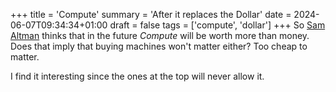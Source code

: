 +++
title = 'Compute'
summary = 'After it replaces the Dollar'
date = 2024-06-07T09:34:34+01:00
draft = false
tags = ['compute', 'dollar']
+++
So [Sam Altman](vhttps://www.youtube.com/watch?v=brDCOQ5CUos) thinks that in the future *Compute* will be worth more than money. Does that imply that buying machines won't matter either? Too cheap to matter.

I find it interesting since the ones at the top will never allow it.
